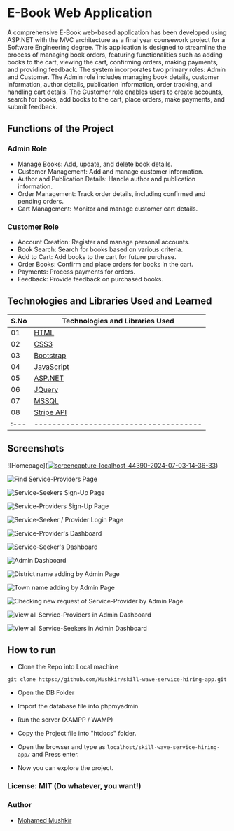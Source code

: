 # E-Book Web Application

A comprehensive E-Book web-based application has been developed using ASP.NET with the MVC architecture as a final year coursework project for a Software Engineering degree. This application is designed to streamline the process of managing book orders, featuring functionalities such as adding books to the cart, viewing the cart, confirming orders, making payments, and providing feedback. The system incorporates two primary roles: Admin and Customer. The Admin role includes managing book details, customer information, author details, publication information, order tracking, and handling cart details. The Customer role enables users to create accounts, search for books, add books to the cart, place orders, make payments, and submit feedback.

## Functions of the Project

### Admin Role

- Manage Books: Add, update, and delete book details.
- Customer Management: Add and manage customer information.
- Author and Publication Details: Handle author and publication information.
- Order Management: Track order details, including confirmed and pending orders.
- Cart Management: Monitor and manage customer cart details.

### Customer Role
- Account Creation: Register and manage personal accounts.
- Book Search: Search for books based on various criteria.
- Add to Cart: Add books to the cart for future purchase.
- Order Books: Confirm and place orders for books in the cart.
- Payments: Process payments for orders.
- Feedback: Provide feedback on purchased books.

## Technologies and Libraries Used and Learned

| S.No | Technologies and Libraries Used                                                                   |
| :--- | ------------------------------------------------------------------------------------------------- |
| 01   | [HTML](https://www.w3schools.com/html/)                                                           |
| 02   | [CSS3](https://www.w3schools.com/css/)                                                            |
| 03   | [Bootstrap](https://getbootstrap.com/)                                                            |
| 04   | [JavaScript](https://www.youtube.com/watch?v=OuUqS8Po5ps&list=PL73Obo20O_7ihsIM5K-hHYPrcqkkdQcLa) |
| 05   | [ASP.NET]([https://www.youtube.com/playlist?list=PL6u82dzQtlfvfEgHdRvh4l2lqdVlQOa5x](https://www.tutorialsteacher.com/mvc))             |
| 06   | [JQuery](https://www.youtube.com/playlist?list=PL6u82dzQtlfvfEgHdRvh4l2lqdVlQOa5x)                |
| 07   | [MSSQL]([https://www.youtube.com/playlist?list=PL6u82dzQtlfvfEgHdRvh4l2lqdVlQOa5x](https://www.tutorialspoint.com/ms_sql_server/index.htm))                 |
| 08   | [Stripe API](https://stripe.com/docs/api)                                                         |
| :--- | -------------------------------------                                                             |

## Screenshots

![Homepage](<a href="https://ibb.co/gvzgkJR"><img src="https://i.ibb.co/gvzgkJR/screencapture-localhost-44390-2024-07-03-14-36-33.png" alt="screencapture-localhost-44390-2024-07-03-14-36-33" border="0"></a>)

![Find Service-Providers Page](./screenshots//2.png)

![Service-Seekers Sign-Up Page](./screenshots/3.png)

![Service-Providers Sign-Up Page](./screenshots/4.png)

![Service-Seeker / Provider Login Page](./screenshots/5.png)

![Service-Provider's Dashboard](./screenshots/6.png)

![Service-Seeker's Dashboard](./screenshots/7.png)

![Admin Dashboard](./screenshots/8.png)

![District name adding by Admin Page](./screenshots/9.png)

![Town name adding by Admin Page](./screenshots/10.png)

![Checking new request of Service-Provider by Admin Page](./screenshots/11.png)

![View all Service-Providers in Admin Dashboard](./screenshots/12.png)

![View all Service-Seekers in Admin Dashboard](./screenshots/13.png)

## How to run

- Clone the Repo into Local machine

```
git clone https://github.com/Mushkir/skill-wave-service-hiring-app.git
```

- Open the DB Folder

- Import the database file into phpmyadmin

- Run the server (XAMPP / WAMP)

- Copy the Project file into "htdocs" folder.

- Open the browser and type as `localhost/skill-wave-service-hiring-app/` and Press enter.

- Now you can explore the project.

### License: MIT (Do whatever, you want!)

### Author

- [Mohamed Mushkir](https://www.facebook.com/profile.php?id=100059556802890)
